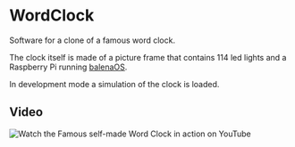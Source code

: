 # WordClock
Software for a clone of a famous word clock.

The clock itself is made of a picture frame that contains 114 led lights and a Raspberry Pi running [balenaOS](https://www.balena.io/).


In development mode a simulation of the clock is loaded.



## Video
![Watch the Famous self-made Word Clock in action on YouTube](https://i9.ytimg.com/vi/3srQNBeWttM/mq1.jpg?sqp=CKTRv4kG&rs=AOn4CLAdsGnX8evnOm9JpM7tzOzKEmqzMg)
